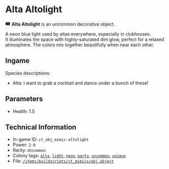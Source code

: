 # Alta Altolight

<img src="https://raw.githubusercontent.com/Ceterai/Enternia/main/objects/alta/eds/decorative/table/icon.png" alt="Alta Altolight icon" loading="lazy" height="16px" width="auto" /> **Alta Altolight** is an uncommon decorative object.

A neon blue light used by altas everywhere, especially in clubhouses.  
It illuminates the space with highly-saturated dim glow, perfect for a relaxed atmosphere. The colors mix together beautifully when near each other.

## Ingame

Species descriptions:

- Alta: I want to grab a cocktail and dance under a bunch of these!

## Parameters

- Health: 1.5

## Technical Information

- In-game ID: `ct_obj_mimic-altolight`
- Power: `2.0`
- Rarity: `Uncommon`
- Colony tags: [`alta`](https://ceterai.github.io/MyEnternia/Wiki/Tags/Alta), [`light`](https://ceterai.github.io/MyEnternia/Wiki/Tags/Light), [`neon`](https://ceterai.github.io/MyEnternia/Wiki/Tags/Neon), [`party`](https://ceterai.github.io/MyEnternia/Wiki/Tags/Party), [`uncommon`](https://ceterai.github.io/MyEnternia/Wiki/Tags/Uncommon), [`unique`](https://ceterai.github.io/MyEnternia/Wiki/Tags/Unique)
- File: [`/items/buildscripts/ct_mimics/obj.object`](https://github.com/Ceterai/Enternia/blob/main/items/buildscripts/ct_mimics/obj.object)
